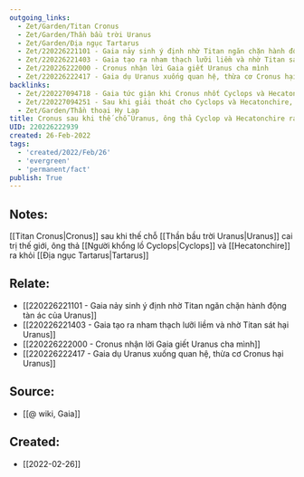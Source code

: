 ```yaml
---
outgoing_links:
  - Zet/Garden/Titan Cronus
  - Zet/Garden/Thần bầu trời Uranus
  - Zet/Garden/Địa ngục Tartarus
  - Zet/220226221101 - Gaia nảy sinh ý định nhờ Titan ngăn chặn hành động tàn ác của Uranus
  - Zet/220226221403 - Gaia tạo ra nham thạch lưỡi liềm và nhờ Titan sát hại Uranus
  - Zet/220226222000 - Cronus nhận lời Gaia giết Uranus cha mình
  - Zet/220226222417 - Gaia dụ Uranus xuống quan hệ, thừa cơ Cronus hại Uranus
backlinks:
  - Zet/220227094718 - Gaia tức giận khi Cronus nhốt Cyclops và Hecatonchire, nguyền rủa Cronus sẽ bị lật đổ bởi con mình
  - Zet/220227094251 - Sau khi giải thoát cho Cyclops và Hecatonchire, Cronus xích mích với họ và nhốt họ lại Tartarus
  - Zet/Garden/Thần thoại Hy Lạp
title: Cronus sau khi thế chỗ Uranus, ông thả Cyclop và Hecatonchire ra khỏi Tartarus
UID: 220226222939
created: 26-Feb-2022
tags:
  - 'created/2022/Feb/26'
  - 'evergreen'
  - 'permanent/fact'
publish: True
---
```

## Notes:
[[Titan Cronus|Cronus]] sau khi thế chỗ [[Thần bầu trời Uranus|Uranus]] cai trị thế giới, ông thả [[Người khổng lồ Cyclops|Cyclops]] và [[Hecatonchire]] ra khỏi [[Địa ngục Tartarus|Tartarus]]

## Relate:
- [[220226221101 - Gaia nảy sinh ý định nhờ Titan ngăn chặn hành động tàn ác của Uranus]]
- [[220226221403 - Gaia tạo ra nham thạch lưỡi liềm và nhờ Titan sát hại Uranus]]
- [[220226222000 - Cronus nhận lời Gaia giết Uranus cha mình]]
- [[220226222417 - Gaia dụ Uranus xuống quan hệ, thừa cơ Cronus hại Uranus]]

## Source:
- [[@ wiki, Gaia]]





## Created:
- [[2022-02-26]]
